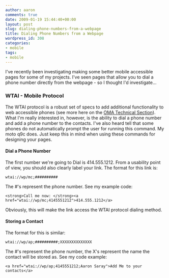 ```yaml
---
author: aaron
comments: true
date: 2009-01-19 15:44:40+00:00
layout: post
slug: dialing-phone-numbers-from-a-webpage
title: Dialing Phone Numbers from a Webpage
wordpress_id: 308
categories:
- mobile
tags:
- mobile
---
```


I've recently been investigating making some better mobile accessible pages for some of my projects.  I've seen pages that allow you to dial a phone number directly from the webpage - so I thought I'd investigate...



### WTAI - Mobile Protocol


The WTAI protocol is a robust set of specs to add additional functionality to web accessible phones (see more here on the [OMA Technical Section](http://www.openmobilealliance.org/tech/affiliates/wap/wapindex.html)).  What I'm really interested in, however, is the ability to dial a phone number and add a phone number to the contacts.  I've also heard tell that some phones do not automatically prompt the user for running this command.  My moto q9c does.  Just keep this in mind when using these commands for designing your pages.



#### Dial a Phone Number


The first number we're going to Dial is 414.555.1212.  From a usability point of view, you should also clearly label your link.  The format for this link is:


    
    
    wtai://wp/mc;##########
    



The #'s represent the phone number.  See my example code:


    
    
    <strong>Call me now: </strong><a href="wtai://wp/mc;4145551212">414.555.1212</a>
    



Obviously, this will make the link access the WTAI protocol dialing method.



#### Storing a Contact



The format for this is similar:


    
    
    wtai://wp/ap;##########;XXXXXXXXXXXXXX
    



The #'s represent the phone number, the X's represent the name the contact will be stored as.  See my code example:


    
    
    <a href="wtai://wp/ap;4145551212;Aaron Saray">Add Me to your contacts</a>
    
